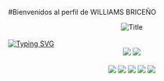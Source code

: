 #Bienvenidos al perfil de WILLIAMS BRICEÑO
<div align="center">
  <img src="https://i.imgur.com/rKjIA0U.png?2" alt="Title"/>
</div>
<br>
<a href="https://git.io/typing-svg"><img src="https://readme-typing-svg.demolab.com?font=Fira+Code&weight=500&pause=1000&center=true&random=false&width=435&lines=Hola!+Soy+Williams+;Un+aprendiz+de+programaci%C3%B3n+web" alt="Typing SVG" /></a>
<br>
<div align="center">
  <img src="https://github-readme-stats.vercel.app/api?username=williamscesar21&theme=blue-green">
   <img src="https://github-readme-stats.vercel.app/api/top-langs/?username=williamscesar21&theme=blue-green">
</div>

<br>
<div align="center">
  <img src="https://img.shields.io/badge/python%20-%2314354C.svg?&style=for-the-badge&logo=python&logoColor=white">    <img src="https://img.shields.io/badge/javascript%20-%23323330.svg?&style=for-the-badge&logo=javascript&logoColor=%23F7DF1E">   <img src="https://img.shields.io/badge/html5%20-%23E34F26.svg?&style=for-the-badge&logo=html5&logoColor=white">   <img src="https://img.shields.io/badge/css3%20-%231572B6.svg?&style=for-the-badge&logo=css3&logoColor=white">   <img src="https://img.shields.io/badge/git%20-%23F05033.svg?&style=for-the-badge&logo=git&logoColor=white"/> 
</div>


